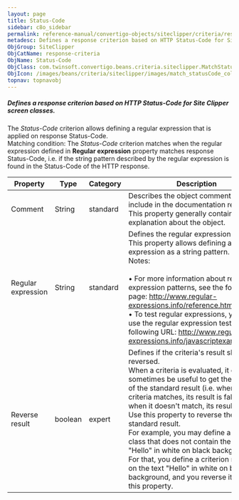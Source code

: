 ```yaml
---
layout: page
title: Status-Code
sidebar: c8o_sidebar
permalink: reference-manual/convertigo-objects/siteclipper/criteria/response-criteria/status-code/
metadesc: Defines a response criterion based on HTTP Status-Code for Site Clipper screen classes.   The  Status-Code  criterion allows defining a regular expres
ObjGroup: SiteClipper
ObjCatName: response-criteria
ObjName: Status-Code
ObjClass: com.twinsoft.convertigo.beans.criteria.siteclipper.MatchStatusCode
ObjIcon: /images/beans/criteria/siteclipper/images/match_statusCode_color_32x32.png
topnav: topnavobj
---
```

##### Defines a response criterion based on HTTP Status-Code for Site Clipper screen classes. 

The <i>Status-Code</i> criterion allows defining a regular expression that is applied on response Status-Code. <br/>Matching condition: The <i>Status-Code</i> criterion matches when the regular expression defined in <b>Regular expression</b> property matches response Status-Code, i.e. if the string pattern described by the regular expression is found in the Status-Code of the HTTP response.

Property | Type | Category | Description
--- | --- | --- | ---
Comment | String | standard | Describes the object comment to include in the documentation report.<br/>This property generally contains an explanation about the object.
Regular expression  | String | standard | Defines the regular expression to match.<br/>This property allows defining a regular expression as a string pattern. <br/><span class="orangetwinsoft">Notes:</span><br/><br/>• For more information about regular expression patterns, see the following page: <span class="computer">http://www.regular-expressions.info/reference.html</span>. <br/>• To test regular expressions, you can use the regular expression tester at the following URL: <span class="computer">http://www.regular-expressions.info/javascriptexample.html</span>.<br/>
Reverse result | boolean | expert | Defines if the criteria's result should be reversed.<br/>When a criteria is evaluated, it can sometimes be useful to get the opposite of the standard result (i.e. when the criteria matches, its result is false, and when it doesn't match, its result is true). Use this property to reverse the standard result.<br/>For example, you may define a screen class that does not contain the text "Hello" in white on black background. For that, you define a criterion matching on the text "Hello" in white on black background, and you reverse it thanks to this property.
